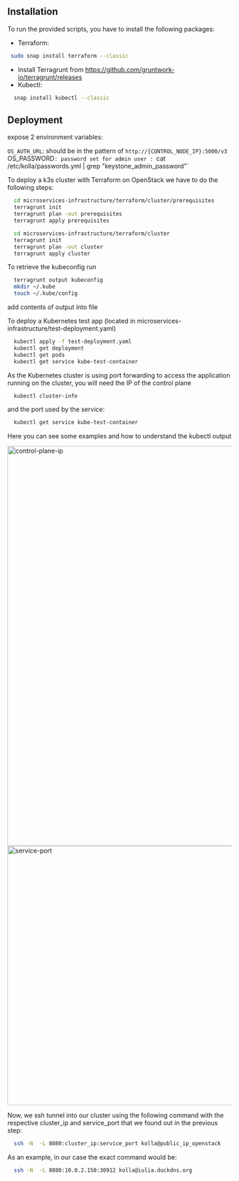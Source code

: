 ## Installation

To run the provided scripts, you have to install the following packages:
- Terraform:
 ```bash
  sudo snap install terraform --classic
```
- Install Terragrunt from https://github.com/gruntwork-io/terragrunt/releases
- Kubectl:
```bash
  snap install kubectl --classic
```

## Deployment

expose 2 environment variables:


`OS_AUTH_URL`: should be in the pattern of `http://{CONTROL_NODE_IP}:5000/v3
`OS_PASSWORD`: password set for admin user : `cat /etc/kolla/passwords.yml | grep "keystone_admin_password"`


To deploy a k3s cluster with Terraform on OpenStack we have to do the following steps:

```bash
  cd microservices-infrastructure/terraform/cluster/prerequisites
  terragrunt init
  terragrunt plan -out prerequisites
  terragrunt apply prerequisites
```

```bash
  cd microservices-infrastructure/terraform/cluster
  terragrunt init
  terragrunt plan -out cluster
  terragrunt apply cluster
```

To retrieve the kubeconfig run

```bash
  terragrunt output kubeconfig
  mkdir ~/.kube
  touch ~/.kube/config
```
add contents of output into file


To deploy a Kubernetes test app (located in microservices-infrastructure/test-deployment.yaml) 

```bash
  kubectl apply -f test-deployment.yaml 
  kubectl get deployment
  kubectl get pods
  kubectl get service kube-test-container
```

As the Kubernetes cluster is using port forwarding to access the application running on the cluster, you will need the IP of the control plane 
```bash
  kubectl cluster-info
```
and the port used by the service:
```bash
  kubectl get service kube-test-container
```

Here you can see some examples and how to understand the kubectl output

<img width="896" alt="control-plane-ip" src="https://github.com/Evgeny-Volynsky/microservices-infrastructure/assets/16737171/42b77ad6-fcbc-43b3-abba-b243ae169a32">

<br />

<img width="581" alt="service-port" src="https://github.com/Evgeny-Volynsky/microservices-infrastructure/assets/16737171/05b77f12-5ac6-409f-b2da-a7db3a96f497">

<br/>

Now, we ssh tunnel into our cluster using the following command with the respective cluster_ip and service_port that we found out in the previous step:
```bash
  ssh -N  -L 8080:cluster_ip:service_port kolla@public_ip_openstack
```
As an example, in our case the exact command would be:
```bash
  ssh -N  -L 8080:10.0.2.150:30912 kolla@iulia.duckdns.org 
```



